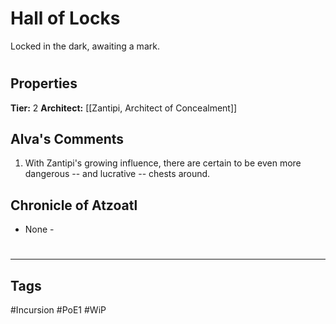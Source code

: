 # Hall of Locks
Locked in the dark, awaiting a mark.

#
## Properties
**Tier:** 2
**Architect:** [[Zantipi, Architect of Concealment]]
## Alva's Comments
1. With Zantipi's growing influence, there are certain to be even more dangerous -- and lucrative -- chests around.
## Chronicle of Atzoatl
- None -

#
---
## Tags
#Incursion
#PoE1
#WiP
